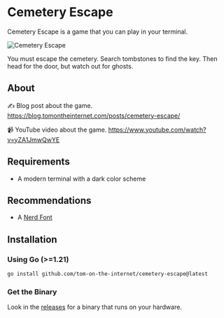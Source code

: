 # Cemetery Escape

Cemetery Escape is a game that you can play in your terminal.

![Cemetery Escape](https://github.com/tom-on-the-internet/cemetery-escape/assets/8356936/7b0aa505-f43a-4928-8b0c-0a838a58e340)

You must escape the cemetery.
Search tombstones to find the key.
Then head for the door,
but watch out for ghosts.

## About

✍️ Blog post about the game.
<https://blog.tomontheinternet.com/posts/cemetery-escape/>

📹 YouTube video about the game.
<https://www.youtube.com/watch?v=yZA1JmwQwYE>

## Requirements

- A modern terminal with a dark color scheme

## Recommendations

- A [Nerd Font](https://www.nerdfonts.com/)

## Installation

### Using Go (>=1.21)

```sh
go install github.com/tom-on-the-internet/cemetery-escape@latest
```

### Get the Binary

Look in the [releases](https://github.com/tom-on-the-internet/cemetery-escape/releases/latest) for a binary that runs on your hardware.
